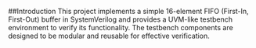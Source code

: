##Introduction
This project implements a simple 16-element FIFO (First-In, First-Out) buffer in SystemVerilog and provides a UVM-like testbench environment to verify its functionality. The testbench components are designed to be modular and reusable for effective verification.

